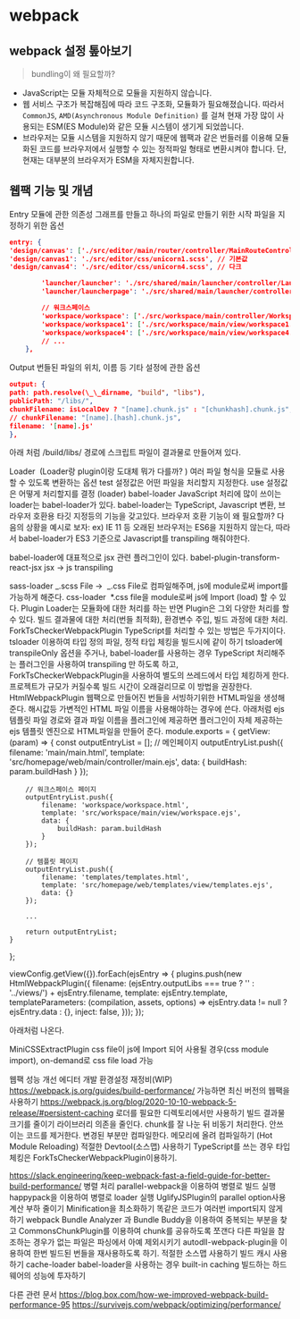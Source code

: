 # webpack

## webpack 설정 톺아보기

> bundling이 왜 필요할까?

- JavaScript는 모듈 자체적으로 모듈을 지원하지 않습니다.
- 웹 서비스 구조가 복잡해짐에 따라 코드 구조화, 모듈화가 필요해졌습니다. 따라서 `CommonJS`, `AMD(Asynchronous Module Definition)` 를 걸쳐 현재 가장 많이 사용되는 ESM(ES Module)와 같은 모듈 시스템이 생기게 되었씁니다.
- 브라우저는 모듈 시스템을 지원하지 않기 때문에 웹팩과 같은 번들러를 이용해 모듈화된 코드를 브라우저에서 실행할 수 있는 정적파일 형태로 변환시켜야 합니다. 단, 현재는 대부분의 브라우저가 ESM을 자체지원합니다.

## 웹팩 기능 및 개념

Entry
모듈에 관한 의존성 그래프를 만들고 하나의 파일로 만들기 위한 시작 파일을 지정하기 위한 옵션

```json
entry: {
'design/canvas': ['./src/editor/main/router/controller/MainRouteController.ts'], // 에디터
'design/canvas1': './src/editor/css/unicorn1.scss', // 기본값
'design/canvas4': './src/editor/css/unicorn4.scss', // 다크

        'launcher/launcher': './src/shared/main/launcher/controller/LauncherController.ts', // 미리캔버스 실행기
        'launcher/launcherpage': './src/shared/main/launcher/controller/LauncherPageController.ts', // 미리캔버스 실행기로 열리는 런처 페이지 스크립트

        // 워크스페이스
        'workspace/workspace': ['./src/workspace/main/controller/WorkspaceRouteController.ts'],
        'workspace/workspace1': ['./src/workspace/main/view/workspace1.scss'],
        'workspace/workspace4': ['./src/workspace/main/view/workspace4.scss'],
    	// ...
    },
```

Output
번들된 파일의 위치, 이름 등 기타 설정에 관한 옵션

```json
output: {
path: path.resolve(\_\_dirname, "build", "libs"),
publicPath: "/libs/",
chunkFilename: isLocalDev ? "[name].chunk.js" : "[chunkhash].chunk.js",
// chunkFilename: "[name].[hash].chunk.js",
filename: '[name].js'
},
```

아래 처럼 /build/libs/ 경로에 스크립트 파일이 결과물로 만들어져 있다.

Loader  (Loader랑 plugin이랑 도대체 뭐가 다를까? )
여러 파일 형식을 모듈로 사용할 수 있도록 변환하는 옵션
test 설정값은 어떤 파일을 처리할지 지정한다.
use 설정값은 어떻게 처리할지를 결정 (loader)
babel-loader
JavaScript 처리에 많이 쓰이는 loader는 babel-loader가 있다.
babel-loader는 TypeScript, Javascript 변환, 브라우저 호환용 타깃 지정등의 기능을 갖고있다.
브라우저 호환 기능이 왜 필요할까? 다음의 상황을 예시로 보자:
ex) IE 11 등 오래된 브라우저는 ES6을 지원하지 않는다, 따라서 babel-loader가 ES3 기준으로 Javascript를 transpiling 해줘야한다.

babel-loader에 대표적으로 jsx 관련 플러그인이 있다.
babel-plugin-transform-react-jsx
jsx → js transpiling

sass-loader
_.scss File →  _.css File로 컴파일해주며, js에 module로써 import를 가능하게 해준다.
css-loader
 \*.css file을 module로써 js에 Import (load) 할 수 있다.
Plugin
Loader는 모듈화에 대한 처리를 하는 반면 Plugin은 그외 다양한 처리를 할 수 있다.
빌드 결과물에 대한 처리(번들 최적화), 환경변수 주입, 빌드 과정에 대한 처리.
ForkTsCheckerWebpackPlugin
TypeScript를 처리할 수 있는 방법은 두가지이다.
tsloader 이용하여 타입 정의 파일, 정적 타입 체킹을 빌드시에 같이 하기
tsloader에 transpileOnly 옵션을 주거나, babel-loader를 사용하는 경우 TypeScript 처리해주는 플러그인을 사용하여 transpiling 만 하도록 하고, ForkTsCheckerWebpackPlugin을 사용하여 별도의 쓰레드에서 타입 체킹하게 한다.
프로젝트가 규모가 커질수록 빌드 시간이 오래걸리므로 이 방법을 권장한다.
HtmlWebpackPlugin
웹팩으로 만들어진 번들을 서빙하기위한 HTML파일을 생성해준다. 해시값등 가변적인 HTML 파일 이름을 사용해야하는 경우에 쓴다.
아래처럼 ejs 템플릿 파일 경로와 결과 파일 이름을 플러그인에 제공하면 플러그인이 자체 제공하는 ejs 템플릿 엔진으로 HTML파일을 만들어 준다.
module.exports = {
getView: (param) => {
const outputEntryList = [];
// 메인페이지
outputEntryList.push({
filename: 'main/main.html',
template: 'src/homepage/web/main/controller/main.ejs',
data: {
buildHash: param.buildHash
}
});

        // 워크스페이스 페이지
        outputEntryList.push({
            filename: 'workspace/workspace.html',
            template: 'src/workspace/main/view/workspace.ejs',
            data: {
                buildHash: param.buildHash
            }
        });

        // 템플릿 페이지
        outputEntryList.push({
            filename: 'templates/templates.html',
            template: 'src/homepage/web/templates/view/templates.ejs',
            data: {}
        });

    	...

        return outputEntryList;
    }

};

viewConfig.getView({}).forEach(ejsEntry => {
plugins.push(new HtmlWebpackPlugin({
filename: (ejsEntry.outputLibs === true ? '' : '../views/') + ejsEntry.filename,
template: ejsEntry.template,
templateParameters: (compilation, assets, options) => ejsEntry.data != null ? ejsEntry.data : {},
inject: false,
}));
});

아래처럼 나온다.

MiniCSSExtractPlugin
css file이 js에 Import 되어 사용될 경우(css module import), on-demand로 css file load 가능

웹팩 성능 개선
에디터 개발 환경설정 재정비(WIP)
https://webpack.js.org/guides/build-performance/
가능하면 최신 버전의 웹팩을 사용하기
https://webpack.js.org/blog/2020-10-10-webpack-5-release/#persistent-caching
로더를 필요한 디렉토리에서만 사용하기
빌드 결과물 크기를 줄이기
라이브러리 의존을 줄인다.
chunk를 잘 나눈 뒤 비동기 처리한다.
안쓰이는 코드를 제거한다.
변경된 부분만 컴파일한다.
메모리에 올려 컴파일하기 (Hot Module Reloading)
적절한 Devtool(소스맵) 사용하기
TypeScript를 쓰는 경우 타입 체킹은 ForkTsCheckerWebpackPlugin이용하기.

https://slack.engineering/keep-webpack-fast-a-field-guide-for-better-build-performance/
병렬 처리
parallel-webpack을 이용하여 병렬로 빌드 실행
happypack을 이용하여 병렬로 loader 실행
UglifyJSPlugin의 parallel option사용
계산 부하 줄이기
Minification을 최소화하기
똑같은 코드가 여러번 import되지 않게 하기
webpack Bundle Analyzer 과 Bundle Buddy을 이용하여 중복되는 부분을 찾고 CommonsChunkPlugin를 이용하여 chunk를 공유하도록 쪼갠다
다른 파일을 참조하는 경우가 없는 파일은 파싱에서 아예 제외시키기
autodll-webpack-plugin을 이용하여 한번 빌드된 번들을 재사용하도록 하기.
적절한 소스맵 사용하기
빌드 캐시 사용하기
cache-loader
babel-loader을 사용하는 경우 built-in caching
빌드하는 하드웨어의 성능에 투자하기

다른 관련 문서
https://blog.box.com/how-we-improved-webpack-build-performance-95
https://survivejs.com/webpack/optimizing/performance/

```

```
